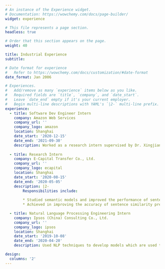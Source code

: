 ```yaml
---
# An instance of the Experience widget.
# Documentation: https://wowchemy.com/docs/page-builder/
widget: experience

# This file represents a page section.
headless: true

# Order that this section appears on the page.
weight: 40

title: Industrial Experience
subtitle: 

# Date format for experience
#   Refer to https://wowchemy.com/docs/customization/#date-format
date_format: Jan 2006

# Experiences.
#   Add/remove as many `experience` items below as you like.
#   Required fields are `title`, `company`, and `date_start`.
#   Leave `date_end` empty if it's your current employer.
#   Begin multi-line descriptions with YAML's `|2-` multi-line prefix.
experience:
  - title: Software Dev Engineer Intern
    company: Amazon Web Services
    company_url: ''
    company_logo: amazon
    location: Shanghai
    date_start: '2020-12-15'
    date_end: '2021-09-30'
    description: Worked as a research intern supervised by Dr. Xingjian Shi. Proposed a meta-learning framework that can be used to learn the underpinning factors within the process of KD. Based on this framework, we conducted a systematic experimental study of KD in NLP and proposed a novel objective function to boost knowledge transfer.
        
  - title: Research Intern
    company: E-Capital Transfer Co., Ltd.
    company_url: ''
    company_logo: ecapital
    location: Shanghai
    date_start: '2020-08-15'
    date_end: '2020-05-05'
    description: |2-
        Responsibilities include:
        
        * Studied semantic models and improved the performance of sentence similarity prediction in RASA-based conversational agents, a product in this company.
        * Achieved in improving the accuracy of sentence similarity prediction task from 34\% to 52\% on the business dataset.

  - title: Natural Language Processing Engineering Intern
    company: Ipsos (China) Consulting Co., Ltd.
    company_url: ''
    company_logo: ipsos
    location: Shanghai
    date_start: '2019-10-08'
    date_end: '2020-04-20'
    description: Used NLP techniques to develop models which are used to analyze surveys and marketing reports.

design:
  columns: '2'
---
```

